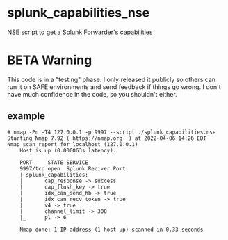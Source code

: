 # splunk_capabilities_nse
NSE script to get a Splunk Forwarder's capabilities

# BETA Warning

This code is in a "testing" phase. I only released it publicly so others can
run it on SAFE environments and send feedback if things go wrong. I don't have
much confidence in the code, so you shouldn't either.

## example

```
# nmap -Pn -T4 127.0.0.1 -p 9997 --script ./splunk_capabilities.nse
Starting Nmap 7.92 ( https://nmap.org  ) at 2022-04-06 14:26 EDT
Nmap scan report for localhost (127.0.0.1)
	Host is up (0.000063s latency).

	PORT     STATE SERVICE
	9997/tcp open  Splunk Reciver Port
	| splunk_capabilities: 
	|       cap_response -> success
	|       cap_flush_key -> true
	|       idx_can_send_hb -> true
	|       idx_can_recv_token -> true
	|       v4 -> true
	|       channel_limit -> 300
	|_      pl -> 6

	Nmap done: 1 IP address (1 host up) scanned in 0.33 seconds
```
